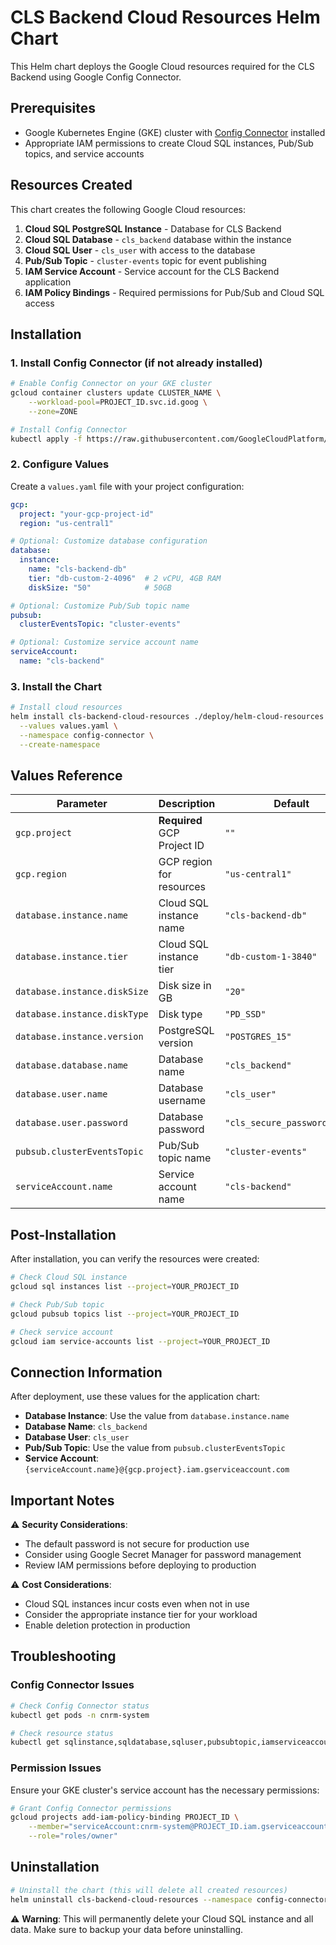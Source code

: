 # CLS Backend Cloud Resources Helm Chart

This Helm chart deploys the Google Cloud resources required for the CLS Backend using Google Config Connector.

## Prerequisites

- Google Kubernetes Engine (GKE) cluster with [Config Connector](https://cloud.google.com/config-connector/docs/overview) installed
- Appropriate IAM permissions to create Cloud SQL instances, Pub/Sub topics, and service accounts

## Resources Created

This chart creates the following Google Cloud resources:

1. **Cloud SQL PostgreSQL Instance** - Database for CLS Backend
2. **Cloud SQL Database** - `cls_backend` database within the instance
3. **Cloud SQL User** - `cls_user` with access to the database
4. **Pub/Sub Topic** - `cluster-events` topic for event publishing
5. **IAM Service Account** - Service account for the CLS Backend application
6. **IAM Policy Bindings** - Required permissions for Pub/Sub and Cloud SQL access

## Installation

### 1. Install Config Connector (if not already installed)

```bash
# Enable Config Connector on your GKE cluster
gcloud container clusters update CLUSTER_NAME \
    --workload-pool=PROJECT_ID.svc.id.goog \
    --zone=ZONE

# Install Config Connector
kubectl apply -f https://raw.githubusercontent.com/GoogleCloudPlatform/k8s-config-connector/master/install-bundles/install-bundle-workload-identity/0-cnrm-system.yaml
```

### 2. Configure Values

Create a `values.yaml` file with your project configuration:

```yaml
gcp:
  project: "your-gcp-project-id"
  region: "us-central1"

# Optional: Customize database configuration
database:
  instance:
    name: "cls-backend-db"
    tier: "db-custom-2-4096"  # 2 vCPU, 4GB RAM
    diskSize: "50"            # 50GB

# Optional: Customize Pub/Sub topic name
pubsub:
  clusterEventsTopic: "cluster-events"

# Optional: Customize service account name
serviceAccount:
  name: "cls-backend"
```

### 3. Install the Chart

```bash
# Install cloud resources
helm install cls-backend-cloud-resources ./deploy/helm-cloud-resources \
  --values values.yaml \
  --namespace config-connector \
  --create-namespace
```

## Values Reference

| Parameter | Description | Default |
|-----------|-------------|---------|
| `gcp.project` | **Required** GCP Project ID | `""` |
| `gcp.region` | GCP region for resources | `"us-central1"` |
| `database.instance.name` | Cloud SQL instance name | `"cls-backend-db"` |
| `database.instance.tier` | Cloud SQL instance tier | `"db-custom-1-3840"` |
| `database.instance.diskSize` | Disk size in GB | `"20"` |
| `database.instance.diskType` | Disk type | `"PD_SSD"` |
| `database.instance.version` | PostgreSQL version | `"POSTGRES_15"` |
| `database.database.name` | Database name | `"cls_backend"` |
| `database.user.name` | Database username | `"cls_user"` |
| `database.user.password` | Database password | `"cls_secure_password_2024"` |
| `pubsub.clusterEventsTopic` | Pub/Sub topic name | `"cluster-events"` |
| `serviceAccount.name` | Service account name | `"cls-backend"` |

## Post-Installation

After installation, you can verify the resources were created:

```bash
# Check Cloud SQL instance
gcloud sql instances list --project=YOUR_PROJECT_ID

# Check Pub/Sub topic
gcloud pubsub topics list --project=YOUR_PROJECT_ID

# Check service account
gcloud iam service-accounts list --project=YOUR_PROJECT_ID
```

## Connection Information

After deployment, use these values for the application chart:

- **Database Instance**: Use the value from `database.instance.name`
- **Database Name**: `cls_backend`
- **Database User**: `cls_user`
- **Pub/Sub Topic**: Use the value from `pubsub.clusterEventsTopic`
- **Service Account**: `{serviceAccount.name}@{gcp.project}.iam.gserviceaccount.com`

## Important Notes

⚠️ **Security Considerations**:
- The default password is not secure for production use
- Consider using Google Secret Manager for password management
- Review IAM permissions before deploying to production

⚠️ **Cost Considerations**:
- Cloud SQL instances incur costs even when not in use
- Consider the appropriate instance tier for your workload
- Enable deletion protection in production

## Troubleshooting

### Config Connector Issues

```bash
# Check Config Connector status
kubectl get pods -n cnrm-system

# Check resource status
kubectl get sqlinstance,sqldatabase,sqluser,pubsubtopic,iamserviceaccount -n config-connector
```

### Permission Issues

Ensure your GKE cluster's service account has the necessary permissions:

```bash
# Grant Config Connector permissions
gcloud projects add-iam-policy-binding PROJECT_ID \
    --member="serviceAccount:cnrm-system@PROJECT_ID.iam.gserviceaccount.com" \
    --role="roles/owner"
```

## Uninstallation

```bash
# Uninstall the chart (this will delete all created resources)
helm uninstall cls-backend-cloud-resources --namespace config-connector
```

⚠️ **Warning**: This will permanently delete your Cloud SQL instance and all data. Make sure to backup your data before uninstalling.